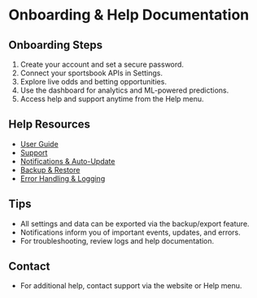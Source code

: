 # Onboarding & Help Documentation

## Onboarding Steps

1. Create your account and set a secure password.
2. Connect your sportsbook APIs in Settings.
3. Explore live odds and betting opportunities.
4. Use the dashboard for analytics and ML-powered predictions.
5. Access help and support anytime from the Help menu.

## Help Resources

- [User Guide](https://a1betting.com/guide)
- [Support](https://a1betting.com/support)
- [Notifications & Auto-Update](NOTIFICATIONS_AND_UPDATE.md)
- [Backup & Restore](BACKUP_AND_RESTORE.md)
- [Error Handling & Logging](ERROR_HANDLING_AND_LOGGING.md)

## Tips

- All settings and data can be exported via the backup/export feature.
- Notifications inform you of important events, updates, and errors.
- For troubleshooting, review logs and help documentation.

## Contact

- For additional help, contact support via the website or Help menu.
